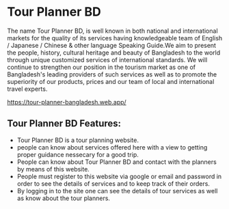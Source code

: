 # Tour Planner BD

The name Tour Planner BD, is well known in both national and international markets for the quality of its services having knowledgeable team of English / Japanese / Chinese & other language Speaking Guide.We aim to present the people, history, cultural heritage and beauty of Bangladesh to the world through unique customized services of international standards. We will continue to strengthen our position in the tourism market as one of Bangladesh's leading providers of such services as well as to promote the superiority of our products, prices and our team of local and international travel experts.

https://tour-planner-bangladesh.web.app/

## Tour Planner BD Features:

- Tour Planner BD is a tour planning website.
- people can know about services offered here with a view to getting proper guidance nessecary for a good trip.
- People can know about Tour Planner BD and contact with the planners by means of this website.
- People must register to this website via google or email and password in order to see the details of services and to keep track of their orders.
- By logging in to the site one can see the details of tour services as well as know about the tour planners.
